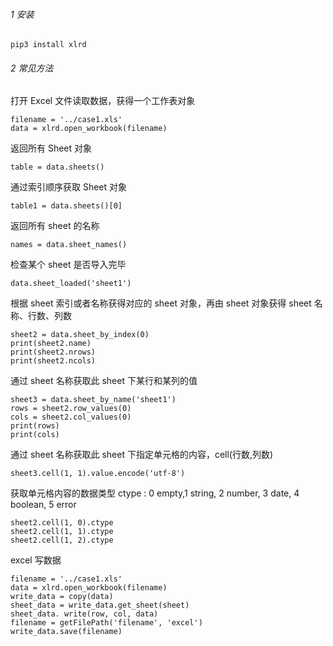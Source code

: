 ###### 1 安装

```
pip3 install xlrd
```
###### 2 常见方法

打开 Excel 文件读取数据，获得一个工作表对象

```
filename = '../case1.xls'
data = xlrd.open_workbook(filename)
```
返回所有 Sheet 对象

```
table = data.sheets()
```

通过索引顺序获取 Sheet 对象

```
table1 = data.sheets()[0]
```

返回所有 sheet 的名称

```
names = data.sheet_names()
```

检查某个 sheet 是否导入完毕

```
data.sheet_loaded('sheet1')
```

根据 sheet 索引或者名称获得对应的 sheet 对象，再由 sheet 对象获得 sheet 名称、行数、列数
```
sheet2 = data.sheet_by_index(0)
print(sheet2.name)
print(sheet2.nrows)
print(sheet2.ncols)
```

通过 sheet 名称获取此 sheet 下某行和某列的值

```
sheet3 = data.sheet_by_name('sheet1')
rows = sheet2.row_values(0)
cols = sheet2.col_values(0)
print(rows)
print(cols)
```

通过 sheet 名称获取此 sheet 下指定单元格的内容，cell(行数,列数)

```
sheet3.cell(1, 1).value.encode('utf-8')
```

获取单元格内容的数据类型 ctype : 0 empty,1 string, 2 number, 3 date, 4 boolean, 5 error
```
sheet2.cell(1, 0).ctype
sheet2.cell(1, 1).ctype
sheet2.cell(1, 2).ctype
```

excel 写数据

```
filename = '../case1.xls'
data = xlrd.open_workbook(filename)
write_data = copy(data)
sheet_data = write_data.get_sheet(sheet)
sheet_data. write(row, col, data)
filename = getFilePath('filename', 'excel')
write_data.save(filename)
```



